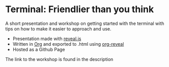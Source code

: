 # Terminal: Friendlier than you think

A short presentation and workshop on getting started with the terminal with tips on how to make it easier to approach and use.

- Presentation made with [reveal.js](https://revealjs.com/)  
- Written in [Org](https://orgmode.org/) and exported to .html using [org-reveal](https://github.com/yjwen/org-reveal)
- Hosted as a Github Page  

The link to the workshop is found in the description
